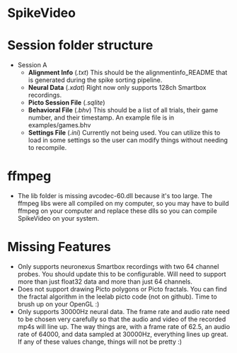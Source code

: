 # SpikeVideo

# Session folder structure
- Session A
  - **Alignment Info** (*.txt*)
    This should be the alignmentinfo_README that is generated during the spike sorting pipeline.
  - **Neural Data** (*.xdat*)
    Right now only supports 128ch Smartbox recordings.
  - **Picto Session File** (*.sqlite*)
  - **Behavioral File** (*.bhv*)
    This should be a list of all trials, their game number, and their timestamp. An example file is in examples/games.bhv
  - **Settings File** (*.ini*)
    Currently not being used. You can utilize this to load in some settings so the user can modify things without needing to recompile.

# ffmpeg 
- The lib folder is missing avcodec-60.dll because it's too large. The ffmpeg libs were all compiled on my computer, so you may have to build ffmpeg on your computer and replace these dlls so you can compile SpikeVideo on your system.

# Missing Features
- Only supports neuronexus Smartbox recordings with two 64 channel probes. You should update this to be configurable. Will need to support more than just float32 data and more than just 64 channels.
- Does not support drawing Picto polygons or Picto fractals. You can find the fractal algorithm in the leelab picto code (not on github). Time to brush up on your OpenGL :)
- Only supports 30000Hz neural data. The frame rate and audio rate need to be chosen very carefully so that the audio and video of the recorded mp4s will line up. The way things are, with a frame rate of 62.5, an audio rate of 64000, and data sampled at 30000Hz, everything lines up great. If any of these values change, things will not be pretty :)
